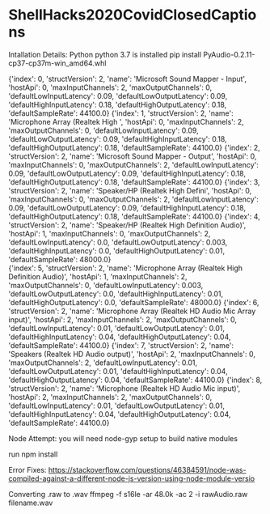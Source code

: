 # ShellHacks2020CovidClosedCaptions

Intallation Details: Python
python 3.7 is installed
pip install PyAudio-0.2.11-cp37-cp37m-win_amd64.whl



{'index': 0, 'structVersion': 2, 'name': 'Microsoft Sound Mapper - Input', 'hostApi': 0, 'maxInputChannels': 2, 'maxOutputChannels': 0, 'defaultLowInputLatency': 0.09, 'defaultLowOutputLatency': 0.09, 'defaultHighInputLatency': 0.18, 'defaultHighOutputLatency': 0.18, 'defaultSampleRate': 44100.0}
{'index': 1, 'structVersion': 2, 'name': 'Microphone Array (Realtek High ', 'hostApi': 0, 'maxInputChannels': 2, 'maxOutputChannels': 0, 'defaultLowInputLatency': 0.09, 'defaultLowOutputLatency': 0.09, 'defaultHighInputLatency': 0.18, 'defaultHighOutputLatency': 0.18, 'defaultSampleRate': 44100.0}
{'index': 2, 'structVersion': 2, 'name': 'Microsoft Sound Mapper - Output', 'hostApi': 0, 'maxInputChannels': 0, 'maxOutputChannels': 2, 'defaultLowInputLatency': 0.09, 'defaultLowOutputLatency': 0.09, 'defaultHighInputLatency': 0.18, 'defaultHighOutputLatency': 0.18, 'defaultSampleRate': 44100.0}
{'index': 3, 'structVersion': 2, 'name': 'Speaker/HP (Realtek High Defini', 'hostApi': 0, 'maxInputChannels': 0, 'maxOutputChannels': 2, 'defaultLowInputLatency': 0.09, 'defaultLowOutputLatency': 0.09, 'defaultHighInputLatency': 0.18, 'defaultHighOutputLatency': 0.18, 'defaultSampleRate': 44100.0}
{'index': 4, 'structVersion': 2, 'name': 'Speaker/HP (Realtek High Definition Audio)', 'hostApi': 1, 'maxInputChannels': 0, 'maxOutputChannels': 2, 'defaultLowInputLatency': 0.0, 'defaultLowOutputLatency': 0.003, 'defaultHighInputLatency': 0.0, 'defaultHighOutputLatency': 0.01, 'defaultSampleRate': 48000.0}  
{'index': 5, 'structVersion': 2, 'name': 'Microphone Array (Realtek High Definition Audio)', 'hostApi': 1, 'maxInputChannels': 2, 'maxOutputChannels': 0, 'defaultLowInputLatency': 0.003, 'defaultLowOutputLatency': 0.0, 'defaultHighInputLatency': 0.01, 'defaultHighOutputLatency': 0.0, 'defaultSampleRate': 48000.0}
{'index': 6, 'structVersion': 2, 'name': 'Microphone Array (Realtek HD Audio Mic Array input)', 'hostApi': 2, 'maxInputChannels': 2, 'maxOutputChannels': 0, 'defaultLowInputLatency': 0.01, 'defaultLowOutputLatency': 0.01, 'defaultHighInputLatency': 0.04, 'defaultHighOutputLatency': 0.04, 'defaultSampleRate': 44100.0}
{'index': 7, 'structVersion': 2, 'name': 'Speakers (Realtek HD Audio output)', 'hostApi': 2, 'maxInputChannels': 0, 'maxOutputChannels': 2, 'defaultLowInputLatency': 0.01, 'defaultLowOutputLatency': 0.01, 'defaultHighInputLatency': 0.04, 'defaultHighOutputLatency': 0.04, 'defaultSampleRate': 44100.0}
{'index': 8, 'structVersion': 2, 'name': 'Microphone (Realtek HD Audio Mic input)', 'hostApi': 2, 'maxInputChannels': 2, 'maxOutputChannels': 0, 'defaultLowInputLatency': 0.01, 'defaultLowOutputLatency': 0.01, 'defaultHighInputLatency': 0.04, 'defaultHighOutputLatency': 0.04, 'defaultSampleRate': 44100.0}    









Node Attempt:
you will need node-gyp setup to build native modules

run npm install 

Error Fixes:
https://stackoverflow.com/questions/46384591/node-was-compiled-against-a-different-node-js-version-using-node-module-versio

Converting .raw to .wav
ffmpeg -f s16le -ar 48.0k -ac 2 -i rawAudio.raw filename.wav